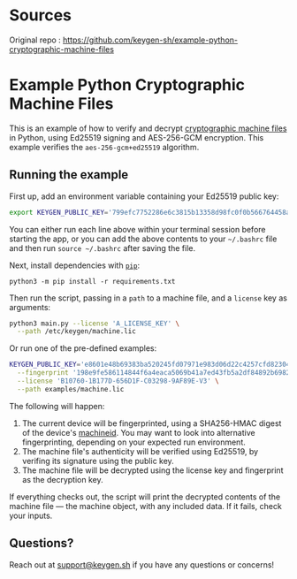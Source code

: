 # Sources
Original repo : https://github.com/keygen-sh/example-python-cryptographic-machine-files

# Example Python Cryptographic Machine Files

This is an example of how to verify and decrypt [cryptographic machine files](https://keygen.sh/docs/api/cryptography/#cryptographic-lic)
in Python, using Ed25519 signing and AES-256-GCM encryption. This example
verifies the `aes-256-gcm+ed25519` algorithm.

## Running the example

First up, add an environment variable containing your Ed25519 public key:
```bash
export KEYGEN_PUBLIC_KEY='799efc7752286e6c3815b13358d98fc0f0b566764458adcb48f1be2c10a55906'
```

You can either run each line above within your terminal session before
starting the app, or you can add the above contents to your `~/.bashrc`
file and then run `source ~/.bashrc` after saving the file.

Next, install dependencies with [`pip`](https://packaging.python.org/):

```
python3 -m pip install -r requirements.txt
```

Then run the script, passing in a `path` to a machine file, and a `license`
key as arguments:

```bash
python3 main.py --license 'A_LICENSE_KEY' \
  --path /etc/keygen/machine.lic
```

Or run one of the pre-defined examples:

```bash
KEYGEN_PUBLIC_KEY='e8601e48b69383ba520245fd07971e983d06d22c4257cfd82304601479cee788' python3 main.py \
  --fingerprint '198e9fe586114844f6a4eaca5069b41a7ed43fb5a2df84892b69826d64573e39' \
  --license 'B10760-1B177D-656D1F-C03298-9AF89E-V3' \
  --path examples/machine.lic
```

The following will happen:

1. The current device will be fingerprinted, using a SHA256-HMAC digest of the
   device's [machineid](https://github.com/keygen-sh/py-machineid). You may
   want to look into alternative fingerprinting, depending on your expected
   run environment.
1. The machine file's authenticity will be verified using Ed25519, by verifing
   its signature using the public key.
1. The machine file will be decrypted using the license key and fingerprint
   as the decryption key.

If everything checks out, the script will print the decrypted contents of
the machine file — the machine object, with any included data. If it
fails, check your inputs.

## Questions?

Reach out at [support@keygen.sh](mailto:support@keygen.sh) if you have any
questions or concerns!
